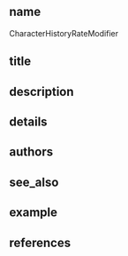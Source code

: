 ## name
CharacterHistoryRateModifier
## title
## description
## details
## authors
## see_also
## example
## references
